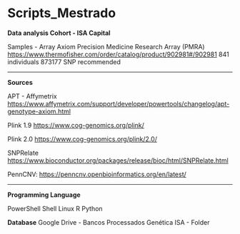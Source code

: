 # Scripts_Mestrado

**Data analysis Cohort - ISA Capital**

Samples - Array Axiom Precision Medicine Research Array (PMRA) https://www.thermofisher.com/order/catalog/product/902981#/902981
841 individuals 
873177 SNP recommended


-------------

**Sources**

APT - Affymetrix https://www.affymetrix.com/support/developer/powertools/changelog/apt-genotype-axiom.html

Plink 1.9 https://www.cog-genomics.org/plink/

Plink 2.0 https://www.cog-genomics.org/plink/2.0/

SNPRelate https://www.bioconductor.org/packages/release/bioc/html/SNPRelate.html

PennCNV: https://penncnv.openbioinformatics.org/en/latest/

-------------

**Programming Language**

PowerShell
Shell Linux
R
Python

**Database**
Google Drive - Bancos Processados Genética ISA - Folder
